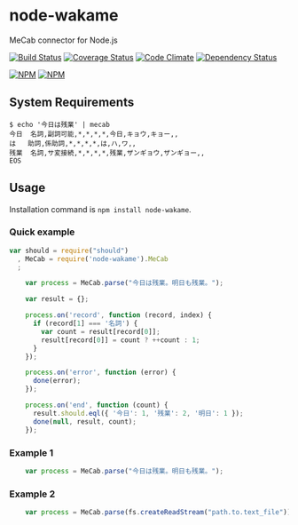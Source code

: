 node-wakame
===========

MeCab connector for Node.js

[![Build Status](https://secure.travis-ci.org/exabugs/node-wakame.png?branch=master)](http://travis-ci.org/exabugs/node-wakame)
[![Coverage Status](https://coveralls.io/repos/exabugs/node-wakame/badge.png?branch=master)](https://coveralls.io/r/exabugs/node-wakame?branch=master)
[![Code Climate](https://codeclimate.com/github/exabugs/node-wakame.png)](https://codeclimate.com/github/exabugs/node-wakame)
[![Dependency Status](https://gemnasium.com/exabugs/node-wakame.svg)](https://gemnasium.com/exabugs/node-wakame)


[![NPM](https://nodei.co/npm/node-wakame.png?stars&downloads)](https://nodei.co/npm/node-wakame/) [![NPM](https://nodei.co/npm-dl/node-wakame.png)](https://nodei.co/npm/node-wakame/)

System Requirements
-----

```
$ echo '今日は残業' | mecab
今日	名詞,副詞可能,*,*,*,*,今日,キョウ,キョー,,
は	助詞,係助詞,*,*,*,*,は,ハ,ワ,,
残業	名詞,サ変接続,*,*,*,*,残業,ザンギョウ,ザンギョー,,
EOS
```


Usage
-----

Installation command is `npm install node-wakame`.

### Quick example

```javascript
var should = require("should")
  , MeCab = require('node-wakame').MeCab
  ;

    var process = MeCab.parse("今日は残業。明日も残業。");

    var result = {};

    process.on('record', function (record, index) {
      if (record[1] === '名詞') {
        var count = result[record[0]];
        result[record[0]] = count ? ++count : 1;
      }
    });

    process.on('error', function (error) {
      done(error);
    });

    process.on('end', function (count) {
      result.should.eql({ '今日': 1, '残業': 2, '明日': 1 });
      done(null, result, count);
    });
```

### Example 1

```javascript
    var process = MeCab.parse("今日は残業。明日も残業。");
```

### Example 2

```javascript
    var process = MeCab.parse(fs.createReadStream("path.to.text_file"));
```

